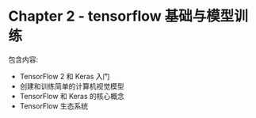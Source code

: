 # Chapter 2 - tensorflow 基础与模型训练

包含内容:

-  TensorFlow 2 和 Keras 入门
-  创建和训练简单的计算机视觉模型
-  TensorFlow 和 Keras 的核心概念
-  TensorFlow 生态系统

